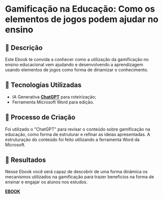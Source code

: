 # Gamificação na Educação: Como os elementos de jogos podem ajudar no ensino

## 📒 Descrição
Este Ebook te convida a conhecer como a utilização da gamificação no ensino educacional vem ajudando e desenvolvendo a aprendizagem
usando elementos de jogos como forma de dinamizar o conhecimento.

## 🤖 Tecnologias Utilizadas
- IA Generativa **[ChatGPT](https://chat.openai.com)** para roteirização;
- Ferramenta Microsoft Word para edição.

## 🧐 Processo de Criação
Foi utilizado o "ChatGPT" para revisar o conteúdo sobre gamificação na educação, como forma de estruturar e refinar as ideias apresentadas.
A estruturação do conteúdo foi feito utilizando a ferramenta Word da Microsoft.

## 🚀 Resultados
Nesse Ebook você será capaz de descobrir de uma forma dinâmica os mecanismos utilizados na gamificação para trazer beneficios na forma de
ensinar e engajar os alunos nos estudos.

**[EBOOK](https://github.com/JanaynaBrito/Desafio_lab_natty_or_not/blob/main/EBOOK%20-%20A%20Gamifica%C3%A7%C3%A3o%20na%20Educa%C3%A7%C3%A3o.docx)**
